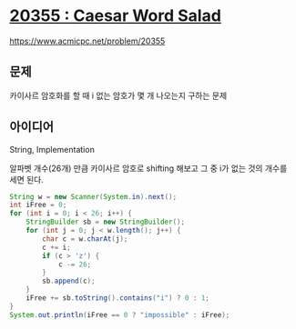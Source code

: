 # [20355 : Caesar Word Salad](https://www.acmicpc.net/problem/20355)
https://www.acmicpc.net/problem/20355

## 문제
카이사르 암호화를 할 때 i 없는 암호가 몇 개 나오는지 구하는 문제

## 아이디어
String, Implementation

알파벳 개수(26개) 만큼 카이사르 암호로 shifting 해보고 그 중 i가 없는 것의 개수를 세면 된다.
```java
String w = new Scanner(System.in).next();
int iFree = 0;
for (int i = 0; i < 26; i++) {
    StringBuilder sb = new StringBuilder();
    for (int j = 0; j < w.length(); j++) {
        char c = w.charAt(j);
        c += i;
        if (c > 'z') {
            c -= 26;
        }
        sb.append(c);
    }
    iFree += sb.toString().contains("i") ? 0 : 1;
}
System.out.println(iFree == 0 ? "impossible" : iFree);
```